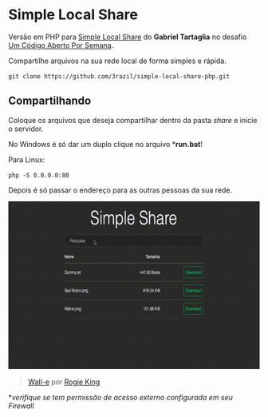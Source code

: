 # Simple Local Share
Versão em PHP para [Simple Local Share](https://github.com/grntartaglia/simple-local-share) do **Gabriel Tartaglia** no desafio [Um Código Aberto Por Semana](http://cappu.com.br/).

Compartilhe arquivos na sua rede local de forma simples e rápida.

```shell
git clone https://github.com/3razil/simple-local-share-php.git
```

## Compartilhando

Coloque os arquivos que deseja compartilhar dentro da pasta  _share_ e inicie o servidor. 

No Windows é só dar um duplo clique no arquivo \***run.bat**! 


Para Linux:

```shell
php -S 0.0.0.0:80
```

Depois é só passar o endereço para as outras pessoas da sua rede.

![Simple Local Share](demo.gif)

> [Wall-e](https://dribbble.com/shots/2357921-Wall-e) por [Rogie King](https://dribbble.com/rogie)

\**verifique se tem permissão de acesso externo configurada em seu Firewall*
